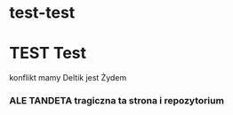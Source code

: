 # test-test
# TEST Test
konflikt mamy 
Deltik jest Żydem
### ALE TANDETA tragiczna ta strona i repozytorium
